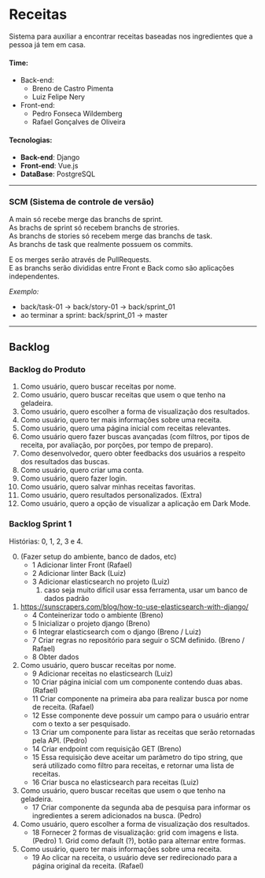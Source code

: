 # Receitas
Sistema para auxiliar a encontrar receitas baseadas nos ingredientes que a pessoa já tem em casa.

#### Time:
* Back-end:
    * Breno de Castro Pimenta
    * Luiz Felipe Nery 
* Front-end:
    * Pedro Fonseca Wildemberg
    * Rafael Gonçalves de Oliveira

#### Tecnologias:
* **Back-end**: Django
* **Front-end**: Vue.js
* **DataBase**: PostgreSQL


---
### SCM (Sistema de controle de versão)
A main só recebe merge das branchs de sprint.<br>
As brachs de sprint só recebem branchs de strories.<br>
As branchs de stories só recebem merge das branchs de task.<br>
As branchs de task que realmente possuem os commits. <br>

E os merges serão através de PullRequests.<br>
E as branchs serão divididas entre Front e Back como são aplicações independentes.

*Exemplo:*
- back/task-01 -> back/story-01 -> back/sprint_01
- ao terminar a sprint: back/sprint_01 -> master

---

## Backlog

### Backlog do Produto

1. Como usuário, quero buscar receitas por nome.
2. Como usuário, quero buscar receitas que usem o que tenho na geladeira.
3. Como usuário, quero escolher a forma de visualização dos resultados.
4. Como usuário, quero ter mais informações sobre uma receita.
5. Como usuário, quero uma página inicial com receitas relevantes.
6. Como usuário quero fazer buscas avançadas (com filtros, por tipos de receita, por avaliação, por porções, por tempo de preparo).
7. Como desenvolvedor, quero obter feedbacks dos usuários a respeito dos resultados das buscas.
8. Como usuário, quero criar uma conta.
9. Como usuário, quero fazer login.
10. Como usuário, quero salvar minhas receitas favoritas.
11. Como usuário, quero resultados personalizados. (Extra)
12. Como usuário, quero a opção de visualizar a aplicação em Dark Mode.


### Backlog Sprint 1

Histórias: 0, 1, 2, 3 e 4.


0. (Fazer setup do ambiente, banco de dados, etc)
    - 1 Adicionar linter Front (Rafael)
    - 2 Adicionar linter Back (Luiz)
    - 3 Adicionar elasticsearch no projeto (Luiz)
      1. caso seja muito difícil usar essa ferramenta, usar um banco de dados padrão
2. https://sunscrapers.com/blog/how-to-use-elasticsearch-with-django/
    - 4 Conteinerizar todo o ambiente (Breno)
    - 5 Inicializar o projeto django (Breno)
    - 6 Integrar elasticsearch com o django (Breno / Luiz)
    - 7 Criar regras no repositório para seguir o SCM definido. (Breno / Rafael)
    - 8 Obter dados
1. Como usuário, quero buscar receitas por nome.
    - 9 Adicionar receitas no elasticsearch (Luiz)
    - 10 Criar página inicial com um componente contendo duas abas. (Rafael)
    - 11 Criar componente na primeira aba para realizar busca por nome de receita. (Rafael)
    - 12 Esse componente deve possuir um campo para o usuário entrar com o texto a ser pesquisado.
    - 13 Criar um componente para listar as receitas que serão retornadas pela API. (Pedro)
    - 14 Criar endpoint com requisição GET (Breno)
    - 15 Essa requisição deve aceitar um parâmetro do tipo string, que será utilizado como filtro para receitas, e retornar uma lista de receitas.
    - 16 Criar busca no elasticsearch para receitas (Luiz)
2. Como usuário, quero buscar receitas que usem o que tenho na geladeira. 
    - 17 Criar componente da segunda aba de pesquisa para informar os ingredientes a serem adicionados na busca. (Pedro)
3. Como usuário, quero escolher a forma de visualização dos resultados. 
    - 18 Fornecer 2 formas de visualização: grid com imagens e lista. (Pedro)
          1. Grid como default (?), botão para alternar entre formas.
4. Como usuário, quero ter mais informações sobre uma receita.
    - 19 Ao clicar na receita, o usuário deve ser redirecionado para a página original da receita. (Rafael)


